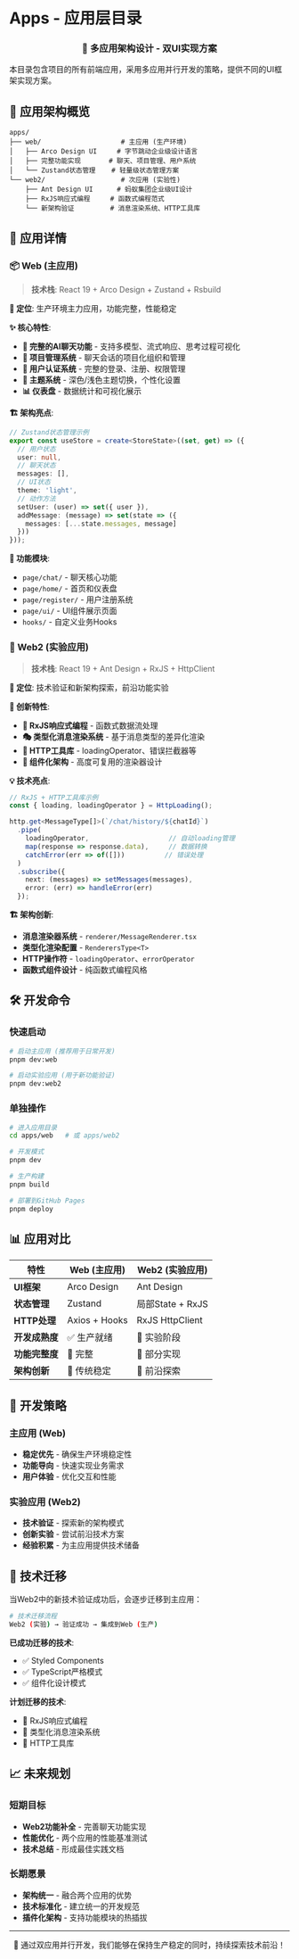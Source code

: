 # Apps - 应用层目录

<div align="center">
  <h3>🎯 多应用架构设计 - 双UI实现方案</h3>
</div>

本目录包含项目的所有前端应用，采用多应用并行开发的策略，提供不同的UI框架实现方案。

## 📱 应用架构概览

```
apps/
├── web/                    # 主应用 (生产环境)
│   ├── Arco Design UI     # 字节跳动企业级设计语言  
│   ├── 完整功能实现       # 聊天、项目管理、用户系统
│   └── Zustand状态管理    # 轻量级状态管理方案
└── web2/                   # 次应用 (实验性)
    ├── Ant Design UI      # 蚂蚁集团企业级UI设计
    ├── RxJS响应式编程     # 函数式编程范式
    └── 新架构验证         # 消息渲染系统、HTTP工具库
```

## 🚀 应用详情

### 📦 Web (主应用)
> **技术栈**: React 19 + Arco Design + Zustand + Rsbuild

**🎯 定位**: 生产环境主力应用，功能完整，性能稳定

**✨ 核心特性**:
- **🤖 完整的AI聊天功能** - 支持多模型、流式响应、思考过程可视化
- **📁 项目管理系统** - 聊天会话的项目化组织和管理
- **👤 用户认证系统** - 完整的登录、注册、权限管理
- **🎨 主题系统** - 深色/浅色主题切换，个性化设置
- **📊 仪表盘** - 数据统计和可视化展示

**🏗️ 架构亮点**:
```typescript
// Zustand状态管理示例
export const useStore = create<StoreState>((set, get) => ({
  // 用户状态
  user: null,
  // 聊天状态
  messages: [],
  // UI状态
  theme: 'light',
  // 动作方法
  setUser: (user) => set({ user }),
  addMessage: (message) => set(state => ({ 
    messages: [...state.messages, message] 
  }))
}));
```

**🌟 功能模块**:
- `page/chat/` - 聊天核心功能
- `page/home/` - 首页和仪表盘
- `page/register/` - 用户注册系统
- `page/ui/` - UI组件展示页面
- `hooks/` - 自定义业务Hooks

### 🧪 Web2 (实验应用)
> **技术栈**: React 19 + Ant Design + RxJS + HttpClient

**🎯 定位**: 技术验证和新架构探索，前沿功能实验

**🚀 创新特性**:
- **🔄 RxJS响应式编程** - 函数式数据流处理
- **🎭 类型化消息渲染系统** - 基于消息类型的差异化渲染
- **📡 HTTP工具库** - loadingOperator、错误拦截器等
- **🧩 组件化架构** - 高度可复用的渲染器设计

**💡 技术亮点**:
```typescript
// RxJS + HTTP工具库示例
const { loading, loadingOperator } = HttpLoading();

http.get<MessageType[]>(`/chat/history/${chatId}`)
  .pipe(
    loadingOperator,                    // 自动loading管理
    map(response => response.data),     // 数据转换
    catchError(err => of([]))          // 错误处理
  )
  .subscribe({
    next: (messages) => setMessages(messages),
    error: (err) => handleError(err)
  });
```

**🏗️ 架构创新**:
- **消息渲染器系统** - `renderer/MessageRenderer.tsx`
- **类型化渲染配置** - `RenderersType<T>`
- **HTTP操作符** - `loadingOperator`、`errorOperator`
- **函数式组件设计** - 纯函数式编程风格

## 🛠️ 开发命令

### 快速启动
```bash
# 启动主应用 (推荐用于日常开发)
pnpm dev:web

# 启动实验应用 (用于新功能验证)
pnpm dev:web2
```

### 单独操作
```bash
# 进入应用目录
cd apps/web   # 或 apps/web2

# 开发模式
pnpm dev

# 生产构建
pnpm build

# 部署到GitHub Pages
pnpm deploy
```

## 📊 应用对比

| 特性 | Web (主应用) | Web2 (实验应用) |
|------|------------|---------------|
| **UI框架** | Arco Design | Ant Design |
| **状态管理** | Zustand | 局部State + RxJS |
| **HTTP处理** | Axios + Hooks | RxJS HttpClient |
| **开发成熟度** | ✅ 生产就绪 | 🧪 实验阶段 |
| **功能完整度** | 🌟 完整 | 🚧 部分实现 |
| **架构创新** | 🔄 传统稳定 | 🚀 前沿探索 |

## 🎯 开发策略

### 主应用 (Web)
- **稳定优先** - 确保生产环境稳定性
- **功能导向** - 快速实现业务需求
- **用户体验** - 优化交互和性能

### 实验应用 (Web2)
- **技术验证** - 探索新的架构模式
- **创新实验** - 尝试前沿技术方案
- **经验积累** - 为主应用提供技术储备

## 🔄 技术迁移

当Web2中的新技术验证成功后，会逐步迁移到主应用：

```bash
# 技术迁移流程
Web2 (实验) → 验证成功 → 集成到Web (生产)
```

**已成功迁移的技术**:
- ✅ Styled Components
- ✅ TypeScript严格模式
- ✅ 组件化设计模式

**计划迁移的技术**:
- 🔄 RxJS响应式编程
- 🔄 类型化消息渲染系统
- 🔄 HTTP工具库

## 📈 未来规划

### 短期目标
- **Web2功能补全** - 完善聊天功能实现
- **性能优化** - 两个应用的性能基准测试
- **技术总结** - 形成最佳实践文档

### 长期愿景
- **架构统一** - 融合两个应用的优势
- **技术标准化** - 建立统一的开发规范
- **插件化架构** - 支持功能模块的热插拔

---

<div align="center">
  <p>🎉 通过双应用并行开发，我们能够在保持生产稳定的同时，持续探索技术前沿！</p>
</div>
